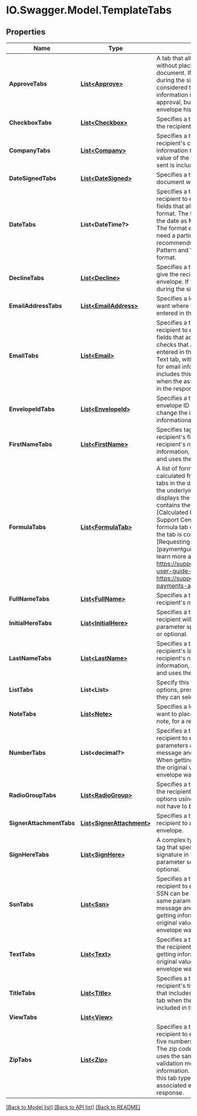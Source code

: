 # IO.Swagger.Model.TemplateTabs
## Properties

Name | Type | Description | Notes
------------ | ------------- | ------------- | -------------
**ApproveTabs** | [**List&lt;Approve&gt;**](Approve.md) | A tab that allows the recipient to approve documents without placing a signature or initials on the document. If the recipient clicks the Approve tab during the signing process, the recipient is considered to have signed the document. No information is shown on the document for the approval, but it is recorded as a signature in the envelope history.  | [optional] 
**CheckboxTabs** | [**List&lt;Checkbox&gt;**](Checkbox.md) | Specifies a tag on the document in a location where the recipient can select an option. | [optional] 
**CompanyTabs** | [**List&lt;Company&gt;**](Company.md) | Specifies a tag on the document where you want the recipient&#39;s company name to appear.  When getting information that includes this tab type, the original value of the tab when the associated envelope was sent is included in the response. | [optional] 
**DateSignedTabs** | [**List&lt;DateSigned&gt;**](DateSigned.md) | Specifies a tab on the document where the date the document was signed will automatically appear. | [optional] 
**DateTabs** | **List&lt;DateTime?&gt;** | Specifies a tab on the document where you want the recipient to enter a date. Date tabs are single-line fields that allow date information to be entered in any format. The tooltip for this tab recommends entering the date as MM/DD/YYYY, but this is not enforced. The format entered by the signer is retained.   If you need a particular date format enforced, DocuSign recommends using a Text tab with a Validation Pattern and Validation Message to enforce the format. | [optional] 
**DeclineTabs** | [**List&lt;Decline&gt;**](Decline.md) | Specifies a tag on the document where you want to give the recipient the option of declining an envelope. If the recipient clicks the Decline tag during the signing process, the envelope is voided. | [optional] 
**EmailAddressTabs** | [**List&lt;EmailAddress&gt;**](EmailAddress.md) | Specifies a location on the document where you want where you want the recipient&#39;s email, as entered in the recipient information, to display. | [optional] 
**EmailTabs** | [**List&lt;Email&gt;**](Email.md) | Specifies a tag on the document where you want the recipient to enter an email. Email tags are single-line fields that accept any characters. The system checks that a valid email format (i.e. xxx@yyy.zzz) is entered in the tag. It uses the same parameters as a Text tab, with the validation message and pattern set for email information.  When getting information that includes this tab type, the original value of the tab when the associated envelope was sent is included in the response. | [optional] 
**EnvelopeIdTabs** | [**List&lt;EnvelopeId&gt;**](EnvelopeId.md) | Specifies a tag on the document where you want the envelope ID for to appear. Recipients cannot enter or change the information in this tab, it is for informational purposes only. | [optional] 
**FirstNameTabs** | [**List&lt;FirstName&gt;**](FirstName.md) | Specifies tag on a document where you want the recipient&#39;s first name to appear. This tag takes the recipient&#39;s name, as entered in the recipient information, splits it into sections based on spaces and uses the first section as the first name. | [optional] 
**FormulaTabs** | [**List&lt;FormulaTab&gt;**](FormulaTab.md) | A list of formula tabs.  The value of a formula tab is calculated from the values of other number or date tabs in the document. When the recipient completes the underlying fields, the formula tab calculates and displays the result.  The &#x60;formula&#x60; property of the tab contains the references to the underlying tabs. See [Calculated Fields][calculatedfields] in the DocuSign Support Center to learn more about formulas.  If a formula tab contains a &#x60;paymentDetails&#x60; property, the tab is considered a payment item. See [Requesting Payments Along with Signatures][paymentguide] in the DocuSign Support Center to learn more about payments.  [calculatedfields]: https://support.docusign.com/en/guides/ndse-user-guide-calculated-fields [paymentguide]:     https://support.docusign.com/en/guides/requesting-payments-along-with-signatures  | [optional] 
**FullNameTabs** | [**List&lt;FullName&gt;**](FullName.md) | Specifies a tag on the document where you want the recipient&#39;s name to appear. | [optional] 
**InitialHereTabs** | [**List&lt;InitialHere&gt;**](InitialHere.md) | Specifies a tag location in the document at which a recipient will place their initials. The &#x60;optional&#x60; parameter specifies whether the initials are required or optional. | [optional] 
**LastNameTabs** | [**List&lt;LastName&gt;**](LastName.md) | Specifies a tag on a document where you want the recipient&#39;s last name to appear. This tag takes the recipient&#39;s name, as entered in the recipient information, splits it into sections based on spaces and uses the last section as the last name. | [optional] 
**ListTabs** | **List&lt;List&gt;** | Specify this tag to give your recipient a list of options, presented as a drop-down list, from which they can select. | [optional] 
**NoteTabs** | [**List&lt;Note&gt;**](Note.md) | Specifies a location on the document where you want to place additional information, in the form of a note, for a recipient. | [optional] 
**NumberTabs** | **List&lt;decimal?&gt;** | Specifies a tag on the document where you want the recipient to enter a number. It uses the same parameters as a Text tab, with the validation message and pattern set for number information.  When getting information that includes this tab type, the original value of the tab when the associated envelope was sent is included in the response.  | [optional] 
**RadioGroupTabs** | [**List&lt;RadioGroup&gt;**](RadioGroup.md) | Specifies a tag on the document in a location where the recipient can select one option from a group of options using a radio button. The radio buttons do not have to be on the same page in a document. | [optional] 
**SignerAttachmentTabs** | [**List&lt;SignerAttachment&gt;**](SignerAttachment.md) | Specifies a tag on the document when you want the recipient to add supporting documents to an envelope. | [optional] 
**SignHereTabs** | [**List&lt;SignHere&gt;**](SignHere.md) | A complex type the contains information about the tag that specifies where the recipient places their signature in the document. The \&quot;optional\&quot; parameter sets if the signature is required or optional.  | [optional] 
**SsnTabs** | [**List&lt;Ssn&gt;**](Ssn.md) | Specifies a tag on the document where you want the recipient to enter a Social Security Number (SSN). A SSN can be typed with or without dashes. It uses the same parameters as a Text tab, with the validation message and pattern set for SSN information.  When getting information that includes this tab type, the original value of the tab when the associated envelope was sent is included in the response. | [optional] 
**TextTabs** | [**List&lt;Text&gt;**](Text.md) | Specifies a that that is an adaptable field that allows the recipient to enter different text information.  When getting information that includes this tab type, the original value of the tab when the associated envelope was sent is included in the response. | [optional] 
**TitleTabs** | [**List&lt;Title&gt;**](Title.md) | Specifies a tag on the document where you want the recipient&#39;s title to appear.  When getting information that includes this tab type, the original value of the tab when the associated envelope was sent is included in the response. | [optional] 
**ViewTabs** | [**List&lt;View&gt;**](View.md) |  | [optional] 
**ZipTabs** | [**List&lt;Zip&gt;**](Zip.md) | Specifies a tag on the document where you want the recipient to enter a ZIP code. The ZIP code can be a five numbers or the ZIP+4 format with nine numbers. The zip code can be typed with or without dashes. It uses the same parameters as a Text tab, with the validation message and pattern set for ZIP code information.  When getting information that includes this tab type, the original value of the tab when the associated envelope was sent is included in the response. | [optional] 

[[Back to Model list]](../README.md#documentation-for-models) [[Back to API list]](../README.md#documentation-for-api-endpoints) [[Back to README]](../README.md)

